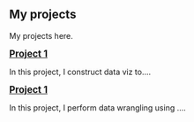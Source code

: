 ## My projects 

My projects here.

<a href = "https://anl501mavi.github.io/project1/"> 
<big><b>Project 1 </b></big> 
<a>

In this project, I construct data viz to....

<a href = "https://anl501mavi.github.io/project2/"> 
<big><b>Project 1 </b></big> 
<a>

In this project, I perform data wrangling using ....
